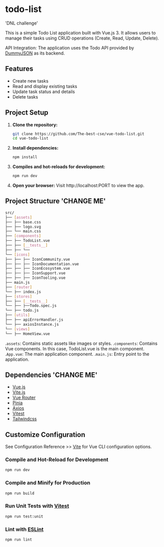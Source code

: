 # todo-list

'DNL challenge'

This is a simple Todo List application built with Vue.js 3. It allows users to manage their tasks using CRUD operations (Create, Read, Update, Delete).

API Integration: The application uses the Todo API provided by [DummyJSON](https://dummyjson.com/docs/todos) as its backend.

## Features

- Create new tasks
- Read and display existing tasks
- Update task status and details
- Delete tasks

## Project Setup

1. **Clone the repository:**
   ```bash
   git clone https://github.com/The-best-cse/vue-todo-list.git
   cd vue-todo-list
   ```
2. **Install dependencies:**

   ```sh
   npm install
   ```

3. **Compiles and hot-reloads for development:**

   ```sh
   npm run dev
   ```

4. **Open your browser:**
   Visit http://localhost:PORT to view the app.

## Project Structure 'CHANGE ME'

```bash
src/
├── [assets]
├── ├── base.css
├── ├── logo.svg
├── └── main.css
├── [components]
├── ├── TodoList.vue
├── ├── [__tests__]
├── ├── └── 
└── [icons]
├── ├── ├── IconCommunity.vue
├── ├── ├── IconDocumentation.vue
├── ├── ├── IconEcosystem.vue
├── ├── ├── IconSupport.vue
├── ├── ├── IconTooling.vue
├── main.js
├── [router]
└── ├── index.js
├── [stores]
├── ├── [__tests__]
└── ├── ├──Todo.spec.js
└── ├── todo.js
├── [utils]
├── ├── apiErrorHandler.js
└── ├── axiosInstance.js
└── [views]
└── ├── HomeView.vue

```

.`assets`: Contains static assets like images or styles.
.`components`: Contains Vue components. In this case, TodoList.vue is the main component.
.`App.vue`: The main application component.
.`main.js`: Entry point to the application.

## Dependencies 'CHANGE ME'

- [Vue.js](https://vuejs.org/)
- [Vite.js](https://vitejs.dev/)
- [Vue Router](https://router.vuejs.org/)
- [Pinia](https://pinia.vuejs.org/core-concepts/actions.html)
- [Axios](https://github.com/axios/axios)
- [Vitest](https://vitest.dev/)
- [Tailwindcss](https://tailwindcss.com/)

## Customize Configuration

See Configuration Reference >> [Vite](https://vitejs.dev/config/) for Vue CLI configuration options.

### Compile and Hot-Reload for Development

```sh
npm run dev
```

### Compile and Minify for Production

```sh
npm run build
```

### Run Unit Tests with [Vitest](https://vitest.dev/)

```sh
npm run test:unit
```

### Lint with [ESLint](https://eslint.org/)

```sh
npm run lint
```

